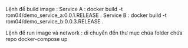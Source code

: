 Lệnh để build image : Service A : docker build -t rom04/demo_service_a:0.0.1.RELEASE .
                      Service B : docker build -t rom04/demo_service_b:0.0.3.RELEASE .

Lệnh để run image và network : di chuyển đến thư mục chứa folder chứa repo
                               docker-compose up
                               
